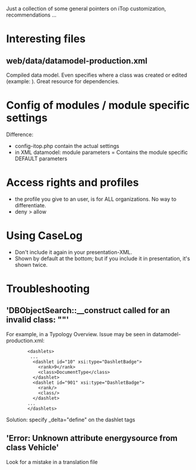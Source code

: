 Just a collection of some general pointers on iTop customization, recommendations ...


# Interesting files
## web/data/datamodel-production.xml 
Compiled data model. Even specifies where a class was created or edited (example: <class id="IOSVersion" _created_in="itop-config-mgmt" _altered_in="itop-config-mgmt"> ). Great resource for dependencies.
            
# Config of modules / module specific settings
Difference:
* config-itop.php contain the actual settings
* in XML datamodel: module parameters = Contains the module specific DEFAULT parameters

# Access rights and profiles
* the profile you give to an user, is for ALL organizations. No way to differentiate.
* deny > allow


# Using CaseLog
* Don't include it again in your presentation-XML. 
* Shown by default at the bottom; but if you include it in presentation, it's shown twice.



# Troubleshooting

## 'DBObjectSearch::__construct called for an invalid class: ""'
For example, in a Typology Overview. Issue may be seen in datamodel-production.xml:

            <dashlets>
             ...
              <dashlet id="10" xsi:type="DashletBadge">
                <rank>9</rank>
                <class>DocumentType</class>
              </dashlet>
              <dashlet id="901" xsi:type="DashletBadge">
                <rank/>
                <class/>
              </dashlet>
            ...
            </dashlets>

Solution: specify _delta="define" on the dashlet tags


## 'Error: Unknown attribute energysource from class Vehicle'
Look for a mistake in a translation file


  
  
